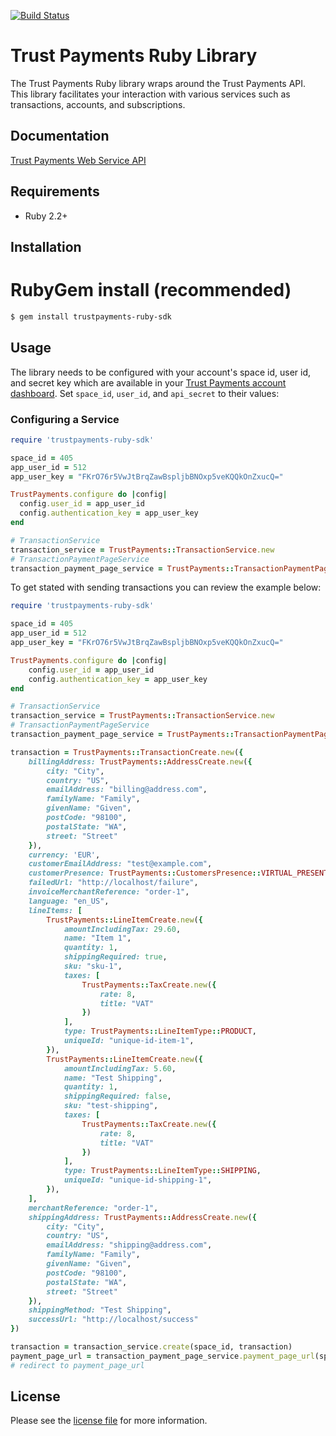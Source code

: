 [![Build Status](https://travis-ci.org/TrustPayments/ruby-sdk.svg?branch=master)](https://travis-ci.org/TrustPayments/ruby-sdk)

# Trust Payments Ruby Library

The Trust Payments Ruby library wraps around the Trust Payments API. This library facilitates your interaction with various services such as transactions, accounts, and subscriptions.

## Documentation

[Trust Payments Web Service API](https://ep.trustpayments.com/doc/api/web-service)

## Requirements

- Ruby 2.2+

## Installation

# RubyGem install (recommended)

```sh
$ gem install trustpayments-ruby-sdk
```

## Usage
The library needs to be configured with your account's space id, user id, and secret key which are available in your [Trust Payments
account dashboard](https://ep.trustpayments.com/account/select). Set `space_id`, `user_id`, and `api_secret` to their values:

### Configuring a Service

```ruby
require 'trustpayments-ruby-sdk'

space_id = 405
app_user_id = 512
app_user_key = "FKrO76r5VwJtBrqZawBspljbBNOxp5veKQQkOnZxucQ="

TrustPayments.configure do |config|
  config.user_id = app_user_id
  config.authentication_key = app_user_key
end

# TransactionService
transaction_service = TrustPayments::TransactionService.new
# TransactionPaymentPageService
transaction_payment_page_service = TrustPayments::TransactionPaymentPageService.new
```

To get stated with sending transactions you can review the example below:

```ruby
require 'trustpayments-ruby-sdk'

space_id = 405
app_user_id = 512
app_user_key = "FKrO76r5VwJtBrqZawBspljbBNOxp5veKQQkOnZxucQ="

TrustPayments.configure do |config|
    config.user_id = app_user_id
    config.authentication_key = app_user_key
end

# TransactionService
transaction_service = TrustPayments::TransactionService.new
# TransactionPaymentPageService
transaction_payment_page_service = TrustPayments::TransactionPaymentPageService.new

transaction = TrustPayments::TransactionCreate.new({
    billingAddress: TrustPayments::AddressCreate.new({
        city: "City",
        country: "US",
        emailAddress: "billing@address.com",
        familyName: "Family",
        givenName: "Given",
        postCode: "98100",
        postalState: "WA",
        street: "Street"
    }),
    currency: 'EUR',
    customerEmailAddress: "test@example.com",
    customerPresence: TrustPayments::CustomersPresence::VIRTUAL_PRESENT,
    failedUrl: "http://localhost/failure",
    invoiceMerchantReference: "order-1",
    language: "en_US",
    lineItems: [
        TrustPayments::LineItemCreate.new({
            amountIncludingTax: 29.60,
            name: "Item 1",
            quantity: 1,
            shippingRequired: true,
            sku: "sku-1",
            taxes: [
                TrustPayments::TaxCreate.new({
                    rate: 8,
                    title: "VAT"
                })
            ],
            type: TrustPayments::LineItemType::PRODUCT,
            uniqueId: "unique-id-item-1",
        }),
        TrustPayments::LineItemCreate.new({
            amountIncludingTax: 5.60,
            name: "Test Shipping",
            quantity: 1,
            shippingRequired: false,
            sku: "test-shipping",
            taxes: [
                TrustPayments::TaxCreate.new({
                    rate: 8,
                    title: "VAT"
                })
            ],
            type: TrustPayments::LineItemType::SHIPPING,
            uniqueId: "unique-id-shipping-1",
        }),
    ],
    merchantReference: "order-1",
    shippingAddress: TrustPayments::AddressCreate.new({
        city: "City",
        country: "US",
        emailAddress: "shipping@address.com",
        familyName: "Family",
        givenName: "Given",
        postCode: "98100",
        postalState: "WA",
        street: "Street"
    }),
    shippingMethod: "Test Shipping",
    successUrl: "http://localhost/success"
})

transaction = transaction_service.create(space_id, transaction)
payment_page_url = transaction_payment_page_service.payment_page_url(space_id, transaction.id)
# redirect to payment_page_url
```

## License

Please see the [license file](https://github.com/TrustPayments/ruby-sdk/blob/master/LICENSE) for more information.
